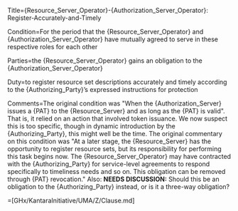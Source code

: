 Title={Resource_Server_Operator}-{Authorization_Server_Operator}: Register-Accurately-and-Timely

Condition=For the period that the {Resource_Server_Operator} and {Authorization_Server_Operator} have mutually agreed to serve in these respective roles for each other

Parties=the {Resource_Server_Operator} gains an obligation to the {Authorization_Server_Operator}

Duty=to register resource set descriptions accurately and timely according to the {Authorizing_Party}’s expressed instructions for protection

Comments=The original condition was "When the {Authorization_Server} issues a {PAT} to the {Resource_Server} and as long as the {PAT} is valid". That is, it relied on an action that involved token issuance. We now suspect this is too specific, though in dynamic introduction by the {Authorizing_Party}, this might well be the time. The original commentary on this condition was "At a later stage, the {Resource_Server} has the opportunity to register resource sets, but its responsibility for performing this task begins now. The {Resource_Server_Operator} may have contracted with the {Authorizing_Party} for service-level agreements to respond specifically to timeliness needs and so on. This obligation can be removed through {PAT} revocation." Also: <b>NEEDS DISCUSSION:</b> Should this be an obligation to the {Authorizing_Party} instead, or is it a three-way obligation?

=[GHx/KantaraInitiative/UMA/Z/Clause.md]
